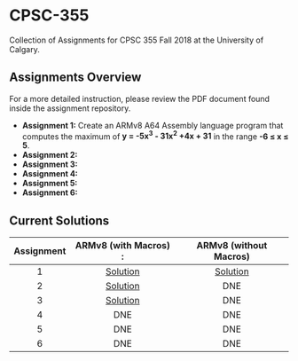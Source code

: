 # CPSC-355

Collection of Assignments for CPSC 355 Fall 2018 at the University of Calgary. 

## Assignments Overview

For a more detailed instruction, please review the PDF document found inside the assignment repository.

- **Assignment 1:** Create an ARMv8 A64 Assembly language program that computes the maximum of **y = -5x<sup>3</sup> - 31x<sup>2</sup> +4x + 31** in the range **-6 &le; x &le; 5**.
- **Assignment 2:**
- **Assignment 3:**
- **Assignment 4:**
- **Assignment 5:**
- **Assignment 6:**

## Current Solutions

| Assignment | ARMv8 (with Macros)                                                      :                        | ARMv8 (without Macros)                                                                          |
| :-:        | :-:                                                                                               | :-:                                                                                             |
| 1          | [Solution](https://github.com/DanielContreras/CPSC-355/blob/master/assignment_1/src/assign1b.asm) | [Solution](https://github.com/DanielContreras/CPSC-355/blob/master/assignment_1/src/assign1a.s) |
| 2          | [Solution](https://github.com/DanielContreras/CPSC-355/blob/master/assignment_2/src/assign2a.asm)                                                                                               | DNE                                                                                             |
| 3          | [Solution](https://github.com/DanielContreras/CPSC-355/blob/master/assignment_3/src/assign3.asm)                                                                                               | DNE                                                                                             |
| 4          | DNE                                                                                               | DNE                                                                                             |
| 5          | DNE                                                                                               | DNE                                                                                             |
| 6          | DNE                                                                                               | DNE                                                                                             |
